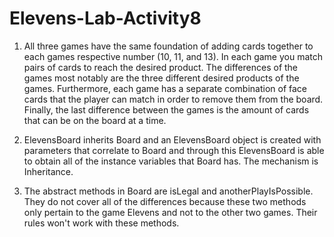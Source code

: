 # Elevens-Lab-Activity8

1. All three games have the same foundation of adding cards together to each games respective number (10, 11, and 13). In each game you match pairs of cards to reach the desired product. The differences of the games most notably are the three different desired products of the games. Furthermore, each game has a separate combination of face cards that the player can match in order to remove them from the board. Finally, the last difference between the games is the amount of cards that can be on the board at a time.

2. ElevensBoard inherits Board and an ElevensBoard object is created with parameters that correlate to Board and through this ElevensBoard is able to obtain all of the instance variables that Board has. The mechanism is Inheritance.

3. The abstract methods in Board are isLegal and anotherPlayIsPossible. They do not cover all of the differences because these two methods only pertain to the game Elevens and not to the other two games. Their rules won't work with these methods.